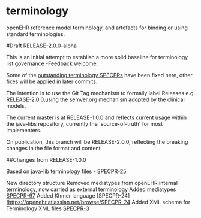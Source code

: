 terminology
===========

openEHR reference model terminology, and artefacts for binding or using standard terminologies.

#Draft RELEASE-2.0.0-alpha

This is an initial attempt to establish a more solid baseline for terminology list governance -Feedback welcome.

Some of the [outstanding terminology SPECPRs](https://openehr.atlassian.net/browse/SPECPR-95?jql=project%20%3D%20SPECPR%20AND%20component%20%3D%20%22openEHR%20Terminology%22) have been fixed here, other fixes will be applied in later commits.

The intention is to use the Git Tag mechanism to formally label Releases e.g. RELEASE-2.0.0,using the semver.org mechanism adopted by the clinical models.

The current master is at RELEASE-1.0.0 and reflects current usage within the java-libs repository, currently the 'source-of-truth' for most implementers.

On publication, this branch will be RELEASE-2.0.0, reflecting the breaking changes in the file format and content.

##Changes from RELEASE-1.0.0

Based on java-lib terminology files - [SPECPR-25](https://openehr.atlassian.net/browse/SPECPR-25)

New directory structure
Removed mediatypes from openEHR internal terminology, now carried as external terminology
Added mediatypes [SPECPR-97](https://openehr.atlassian.net/browse/SPECPR-97)
Added Khmer language [SPECPR-24](https://openehr.atlassian.net/browse/SPECPR-24
Added XML schema for Terminology XML files [SPECPR-3](https://openehr.atlassian.net/browse/SPECPR-3)
